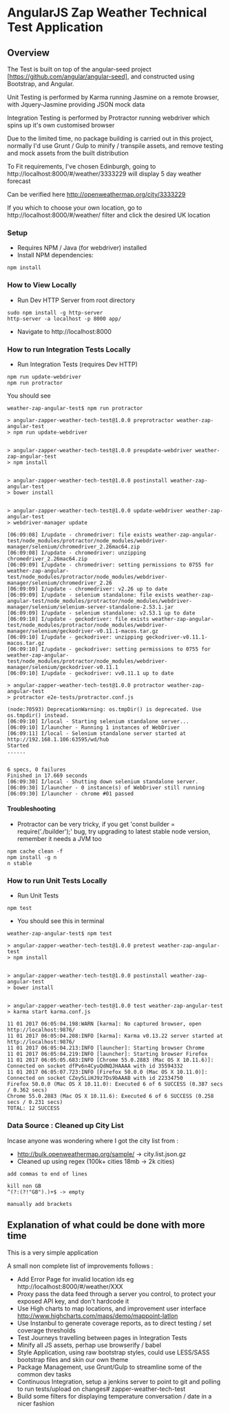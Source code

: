 # AngularJS Zap Weather Technical Test Application


## Overview

The Test is built on top of the angular-seed project [https://github.com/angular/angular-seed],
and constructed using Bootstrap, and Angular.

Unit Testing is performed by Karma running Jasmine on a remote browser, with Jquery-Jasmine providing JSON mock data

Integration Testing is performed by Protractor running webdriver which spins up it's own customised browser

Due to the limited time, no package building is carried out in this project, normally I'd use Grunt / Gulp to minify / transpile assets,
and remove testing and mock assets from the built distribution


To Fit requirements, I've chosen Edinburgh, going to http://localhost:8000/#/weather/3333229 will display 5 day weather forecast

Can be verified here http://openweathermap.org/city/3333229

If you which to choose your own location, go to http://localhost:8000/#/weather/ filter and click the desired UK location


### Setup

- Requires NPM / Java (for webdriver) installed
- Install NPM dependencies: 
```
npm install
```

### How to View Locally
- Run Dev HTTP Server from root directory
```
sudo npm install -g http-server
http-server -a localhost -p 8000 app/
```
- Navigate to http://localhost:8000

### How to run Integration Tests Locally
- Run Integration Tests (requires Dev HTTP)
```
npm run update-webdriver
npm run protractor
```

You should see
```
weather-zap-angular-test$ npm run protractor

> angular-zapper-weather-tech-test@1.0.0 preprotractor weather-zap-angular-test
> npm run update-webdriver


> angular-zapper-weather-tech-test@1.0.0 preupdate-webdriver weather-zap-angular-test
> npm install


> angular-zapper-weather-tech-test@1.0.0 postinstall weather-zap-angular-test
> bower install


> angular-zapper-weather-tech-test@1.0.0 update-webdriver weather-zap-angular-test
> webdriver-manager update

[06:09:08] I/update - chromedriver: file exists weather-zap-angular-test/node_modules/protractor/node_modules/webdriver-manager/selenium/chromedriver_2.26mac64.zip
[06:09:08] I/update - chromedriver: unzipping chromedriver_2.26mac64.zip
[06:09:09] I/update - chromedriver: setting permissions to 0755 for weather-zap-angular-test/node_modules/protractor/node_modules/webdriver-manager/selenium/chromedriver_2.26
[06:09:09] I/update - chromedriver: v2.26 up to date
[06:09:09] I/update - selenium standalone: file exists weather-zap-angular-test/node_modules/protractor/node_modules/webdriver-manager/selenium/selenium-server-standalone-2.53.1.jar
[06:09:09] I/update - selenium standalone: v2.53.1 up to date
[06:09:10] I/update - geckodriver: file exists weather-zap-angular-test/node_modules/protractor/node_modules/webdriver-manager/selenium/geckodriver-v0.11.1-macos.tar.gz
[06:09:10] I/update - geckodriver: unzipping geckodriver-v0.11.1-macos.tar.gz
[06:09:10] I/update - geckodriver: setting permissions to 0755 for weather-zap-angular-test/node_modules/protractor/node_modules/webdriver-manager/selenium/geckodriver-v0.11.1
[06:09:10] I/update - geckodriver: vv0.11.1 up to date

> angular-zapper-weather-tech-test@1.0.0 protractor weather-zap-angular-test
> protractor e2e-tests/protractor.conf.js

(node:70593) DeprecationWarning: os.tmpDir() is deprecated. Use os.tmpdir() instead.
[06:09:10] I/local - Starting selenium standalone server...
[06:09:10] I/launcher - Running 1 instances of WebDriver
[06:09:11] I/local - Selenium standalone server started at http://192.168.1.106:63595/wd/hub
Started
......


6 specs, 0 failures
Finished in 17.669 seconds
[06:09:30] I/local - Shutting down selenium standalone server.
[06:09:30] I/launcher - 0 instance(s) of WebDriver still running
[06:09:30] I/launcher - chrome #01 passed
```


#### Troubleshooting
 - Protractor can be very tricky, if you get 'const builder = require('./builder');' bug, try upgrading to latest stable node version, remember it needs a JVM too
```
npm cache clean -f
npm install -g n
n stable
```


### How to run Unit Tests Locally
- Run Unit Tests
```
npm test
```

- You should see this in terminal
```
weather-zap-angular-test$ npm test

> angular-zapper-weather-tech-test@1.0.0 pretest weather-zap-angular-test
> npm install


> angular-zapper-weather-tech-test@1.0.0 postinstall weather-zap-angular-test
> bower install


> angular-zapper-weather-tech-test@1.0.0 test weather-zap-angular-test
> karma start karma.conf.js

11 01 2017 06:05:04.198:WARN [karma]: No captured browser, open http://localhost:9876/
11 01 2017 06:05:04.208:INFO [karma]: Karma v0.13.22 server started at http://localhost:9876/
11 01 2017 06:05:04.213:INFO [launcher]: Starting browser Chrome
11 01 2017 06:05:04.219:INFO [launcher]: Starting browser Firefox
11 01 2017 06:05:05.683:INFO [Chrome 55.0.2883 (Mac OS X 10.11.6)]: Connected on socket dfPv6n4CyuQdNQJHAAAA with id 35594332
11 01 2017 06:05:07.723:INFO [Firefox 50.0.0 (Mac OS X 10.11.0)]: Connected on socket CZey5LiHJ9z7Ds9bAAAB with id 22334750
Firefox 50.0.0 (Mac OS X 10.11.0): Executed 6 of 6 SUCCESS (0.387 secs / 0.362 secs)
Chrome 55.0.2883 (Mac OS X 10.11.6): Executed 6 of 6 SUCCESS (0.258 secs / 0.231 secs)
TOTAL: 12 SUCCESS
```



### Data Source : Cleaned up City List

Incase anyone was wondering where I got the city list from :

- http://bulk.openweathermap.org/sample/ -> city.list.json.gz
- Cleaned up using regex (100k+ cities 18mb -> 2k cities)
```
add commas to end of lines

kill non GB
^(?:(?!"GB").)+$ -> empty

manually add brackets
```

## Explanation of what could be done with more time

This is a very simple application

A small non complete list of improvements follows :

- Add Error Page for invalid location ids eg http://localhost:8000/#/weather/XXX
- Proxy pass the data feed through a server you control, to protect your exposed API key, and don't hardcode it
- Use High charts to map locations, and improvement user interface http://www.highcharts.com/maps/demo/mappoint-latlon
- Use Instanbul to generate coverage reports, as to direct testing / set coverage thresholds
- Test Journeys travelling between pages in Integration Tests
- Minify all JS assets, perhap use browserify / babel
- Style Application, using raw bootstrap styles, could use LESS/SASS bootstrap files and skin our own theme
- Package Management, use Grunt/Gulp to streamline some of the common dev tasks
- Continuous Integration, setup a jenkins server to point to git and polling to run tests/upload on changes# zapper-weather-tech-test
- Build some filters for displaying temperature conversation / date in a nicer fashion